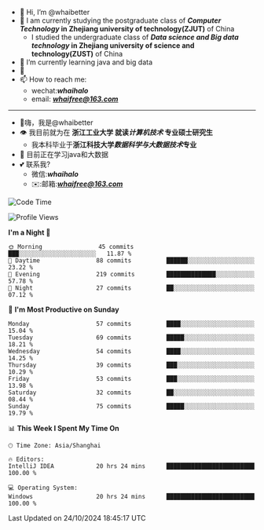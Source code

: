 - 👋 Hi, I’m @whaibetter
- 👀 I am currently studying the postgraduate class of ***Computer Technology* in Zhejiang university of technology(ZJUT)** of China
  -  I studied the undergraduate class of ***Data science and Big data technology* in Zhejiang university of science and technology(ZUST)** of China
- 🌱 I’m currently learning java and big data
- 💞️ 
- 📫 How to reach me: 
  - wechat:***whaihalo***
  - email: ***whaifree@163.com***
 ------------------------
- 👋嗨，我是@whaibetter
- 👁 我目前就为在 **浙江工业大学 就读*计算机技术* 专业硕士研究生**
  - 我本科毕业于**浙江科技大学*数据科学与大数据技术*专业**
- 🌴 目前正在学习java和大数据
- 💕 联系我?
  - 微信:***whaihalo***
  - ✉️:邮箱:***whaifree@163.com***

<!--START_SECTION:waka-->
![Code Time](http://img.shields.io/badge/Code%20Time-558%20hrs%2032%20mins-blue)

![Profile Views](http://img.shields.io/badge/Profile%20Views-0-blue)

**I'm a Night 🦉** 

```text
🌞 Morning                45 commits          ███░░░░░░░░░░░░░░░░░░░░░░   11.87 % 
🌆 Daytime                88 commits          ██████░░░░░░░░░░░░░░░░░░░   23.22 % 
🌃 Evening                219 commits         ██████████████░░░░░░░░░░░   57.78 % 
🌙 Night                  27 commits          ██░░░░░░░░░░░░░░░░░░░░░░░   07.12 % 
```
📅 **I'm Most Productive on Sunday** 

```text
Monday                   57 commits          ████░░░░░░░░░░░░░░░░░░░░░   15.04 % 
Tuesday                  69 commits          █████░░░░░░░░░░░░░░░░░░░░   18.21 % 
Wednesday                54 commits          ████░░░░░░░░░░░░░░░░░░░░░   14.25 % 
Thursday                 39 commits          ███░░░░░░░░░░░░░░░░░░░░░░   10.29 % 
Friday                   53 commits          ███░░░░░░░░░░░░░░░░░░░░░░   13.98 % 
Saturday                 32 commits          ██░░░░░░░░░░░░░░░░░░░░░░░   08.44 % 
Sunday                   75 commits          █████░░░░░░░░░░░░░░░░░░░░   19.79 % 
```


📊 **This Week I Spent My Time On** 

```text
🕑︎ Time Zone: Asia/Shanghai

🔥 Editors: 
IntelliJ IDEA            20 hrs 24 mins      █████████████████████████   100.00 % 

💻 Operating System: 
Windows                  20 hrs 24 mins      █████████████████████████   100.00 % 
```


 Last Updated on 24/10/2024 18:45:17 UTC
<!--END_SECTION:waka-->
